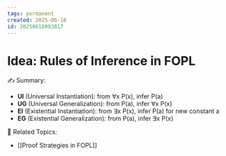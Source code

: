 ```yaml
---
tags: permanent
created: 2025-06-16
id: 20250616093817
---
```


# Idea: Rules of Inference in FOPL

✍ Summary:
- **UI** (Universal Instantiation): from ∀x P(x), infer P(a)
- **UG** (Universal Generalization): from P(a), infer ∀x P(x)
- **EI** (Existential Instantiation): from ∃x P(x), infer P(a) for new constant a
- **EG** (Existential Generalization): from P(a), infer ∃x P(x)

👀 Related Topics:
- [[Proof Strategies in FOPL]]
